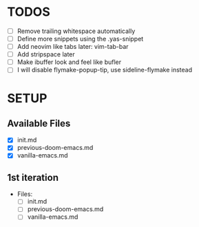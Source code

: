 # TODOS

- [ ] Remove trailing whitespace automatically
- [ ] Define more snippets using the .yas-snippet
- [ ] Add neovim like tabs later: vim-tab-bar
- [ ] Add stripspace later
- [ ] Make ibuffer look and feel like bufler
- [ ] I will disable flymake-popup-tip, use sideline-flymake instead

# SETUP

## Available Files

- [x] init.md
- [x] previous-doom-emacs.md
- [x] vanilla-emacs.md

## 1st iteration

- Files:
  - [ ] init.md
  - [ ] previous-doom-emacs.md
  - [ ] vanilla-emacs.md
